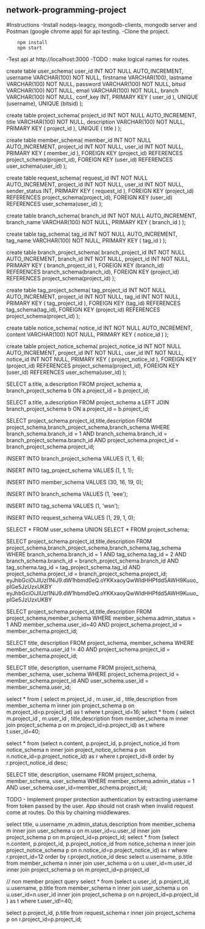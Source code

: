 ## network-programming-project
#Instructions 
-Install nodejs-leagcy, mongodb-clients, mongodb server and Postman (google chrome app) for api testing.
-Clone the project. 
```
	npm install
	npm start
``` 
-Test api at http://localhost:3000 
-TODO : make logical names for routes.


create table user_schema(
	user_id  INT NOT NULL AUTO_INCREMENT,
	username  VARCHAR(100) NOT NULL,
	firstname  VARCHAR(100),
	lastname  VARCHAR(100) NOT NULL,
	password  VARCHAR(100) NOT NULL,
	bitsid  VARCHAR(100) NOT NULL,
	email  VARCHAR(100) NOT NULL,
	branch  VARCHAR(100) NOT NULL,
	conf_key  INT,
	PRIMARY KEY ( user_id ),
	UNIQUE (username),
	UNIQUE (bitsid)
);

create table project_schema(
	project_id  INT NOT NULL AUTO_INCREMENT,
	title VARCHAR(100) NOT NULL,
	description  VARCHAR(100) NOT NULL,
	PRIMARY KEY ( project_id ),
	UNIQUE ( title )
);

create table member_schema(
	member_id INT NOT NULL AUTO_INCREMENT,
	project_id INT NOT NULL,
	user_id INT NOT NULL,
	PRIMARY KEY ( member_id ),
	FOREIGN KEY (project_id) REFERENCES project_schema(project_id),
	FOREIGN KEY (user_id) REFERENCES user_schema(user_id)
);

create table request_schema(
	request_id INT NOT NULL AUTO_INCREMENT,
	project_id INT NOT NULL,
	user_id INT NOT NULL,
	sender_status INT,
	PRIMARY KEY ( request_id ),
	FOREIGN KEY (project_id) REFERENCES project_schema(project_id),
	FOREIGN KEY (user_id) REFERENCES user_schema(user_id)
);

create table branch_schema(
	branch_id INT NOT NULL AUTO_INCREMENT,
	branch_name VARCHAR(100) NOT NULL,
	PRIMARY KEY ( branch_id )
);

create table tag_schema(
	tag_id INT NOT NULL AUTO_INCREMENT,
	tag_name VARCHAR(100) NOT NULL,
	PRIMARY KEY ( tag_id )
);

create table branch_project_schema(
	branch_project_id INT NOT NULL AUTO_INCREMENT,
	branch_id INT NOT NULL,
	project_id INT NOT NULL,
	PRIMARY KEY ( branch_project_id ),
	FOREIGN KEY (branch_id) REFERENCES branch_schema(branch_id),
	FOREIGN KEY (project_id) REFERENCES project_schema(project_id)
);

create table tag_project_schema(
	tag_project_id INT NOT NULL AUTO_INCREMENT,
	project_id INT NOT NULL,
	tag_id INT NOT NULL,
	PRIMARY KEY ( tag_project_id ),
	FOREIGN KEY (tag_id) REFERENCES tag_schema(tag_id),
	FOREIGN KEY (project_id) REFERENCES project_schema(project_id)
);

create table notice_schema(
	notice_id INT NOT NULL AUTO_INCREMENT,
	content  VARCHAR(100) NOT NULL,
	PRIMARY KEY ( notice_id )
);

create table project_notice_schema(
	project_notice_id INT NOT NULL AUTO_INCREMENT,
	project_id INT NOT NULL,
	user_id INT NOT NULL,
	notice_id INT NOT NULL,
	PRIMARY KEY ( project_notice_id ),
	FOREIGN KEY (project_id) REFERENCES project_schema(project_id),
	FOREIGN KEY (user_id) REFERENCES user_schema(user_id)
);

SELECT a.title, a.description
FROM project_schema a, branch_project_schema b
ON a.project_id = b.project_id;

SELECT a.title, a.description
FROM project_schema a LEFT JOIN branch_project_schema b
ON a.project_id = b.project_id;

SELECT project_schema.project_id,title,description
        FROM project_schema,branch_project_schema,branch_schema
        WHERE branch_schema.branch_id = 1 AND branch_schema.branch_id = branch_project_schema.branch_id AND project_schema.project_id = branch_project_schema.project_id;
		
INSERT INTO branch_project_schema VALUES
        (1, 1, 6);

INSERT INTO tag_project_schema VALUES
        (1, 1, 1);
		
INSERT INTO member_schema VALUES
        (30, 16, 19, 0);

INSERT INTO branch_schema VALUES
        (1, 'eee');

INSERT INTO tag_schema VALUES
        (1, 'wsn');
	
INSERT INTO request_schema VALUES
        (1, 29, 1, 0);
		
SELECT * FROM user_schema UNION SELECT * FROM project_schema;




SELECT project_schema.project_id,title,description
        FROM project_schema,branch_project_schema,branch_schema,tag_schema
        WHERE branch_schema.branch_id = 1 AND tag_schema.tag_id = 2 AND branch_schema.branch_id = branch_project_schema.branch_id AND tag_schema.tag_id = tag_project_schema.tag_id AND project_schema.project_id = branch_project_schema.project_id;
eyJhbGciOiJIUzI1NiJ9.dW1hbmd0eQ.oYKKxaoyQwWIdHHPfdd5AWH9Kuuo_pIGe5JzUzxUKBY
eyJhbGciOiJIUzI1NiJ9.dW1hbmd0eQ.oYKKxaoyQwWIdHHPfdd5AWH9Kuuo_pIGe5JzUzxUKBY


SELECT project_schema.project_id,title,description
        FROM project_schema,member_schema
        WHERE member_schema.admin_status = 1 AND member_schema.user_id=40 AND project_schema.project_id = member_schema.project_id;

SELECT title, description
        FROM project_schema, member_schema
        WHERE member_schema.user_id != 40 AND project_schema.project_id = member_schema.project_id;
	
SELECT title, description, username
        FROM project_schema, member_schema, user_schema
        WHERE project_schema.project_id = member_schema.project_id AND user_schema.user_id = member_schema.user_id;
	
select * from ( select m.project_id , m.user_id , title,description from member_schema m inner join project_schema p on m.project_id=p.project_id) as t where t.project_id=16;
select * from ( select m.project_id , m.user_id , title,description from member_schema m inner join project_schema p on m.project_id=p.project_id) as t where t.user_id=40;

select * from (select n.content, p.project_id, p.project_notice_id from notice_schema n inner join project_notice_schema p on n.notice_id=p.project_notice_id) as r where r.project_id=8 order by r.project_notice_id desc;


SELECT title, description, username
        FROM project_schema, member_schema, user_schema
        WHERE member_schema.admin_status = 1 AND user_schema.user_id=member_schema.project_id;

TODO - 
	Implement proper protection authentication by extracting username from token passed by the user.
	App should not crash when invalid request come at routes. Do this by chaining middlewares.
	
select title, u.username ,m.admin_status,description from member_schema m inner join user_schema u on m.user_id=u.user_id inner join project_schema p on m.project_id=p.project_id;
select * from (select n.content, p.project_id, p.project_notice_id from notice_schema n inner join project_notice_schema p on n.notice_id=p.project_notice_id) as r where r.project_id=12 order by r.project_notice_id desc
select u.username, p.title from member_schema n inner join user_schema u on u.user_id=m.user_id inner join project_schema p on m.project_id=p.project_id 


// non member project query
select * from (select u.user_id, p.project_id, u.username, p.title from member_schema n inner join user_schema u on u.user_id=n.user_id inner join project_schema p on n.project_id=p.project_id ) as t where t.user_id!=40;

select p.project_id, p.title from request_schema r inner join project_schema p on r.project_id=p.project_id;